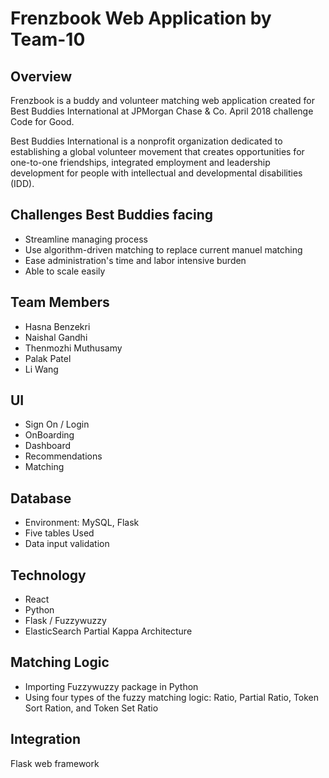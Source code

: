 
# Frenzbook Web Application by Team-10

## Overview

Frenzbook is a buddy and volunteer matching web application created for Best Buddies International at JPMorgan Chase & Co. April 2018 challenge Code for Good.

Best Buddies International is a nonprofit organization dedicated to establishing a global volunteer movement that creates opportunities for one-to-one friendships, integrated employment and leadership development for people with intellectual and developmental disabilities (IDD).

## Challenges Best Buddies facing

- Streamline managing process
- Use algorithm-driven matching to replace current manuel matching 
- Ease administration's time and labor intensive burden
- Able to scale easily

## Team Members

- Hasna Benzekri
- Naishal Gandhi
- Thenmozhi Muthusamy
- Palak Patel
- Li Wang

## UI

- Sign On / Login
- OnBoarding
- Dashboard
- Recommendations
- Matching

## Database

- Environment: MySQL, Flask
- Five tables Used
- Data input validation

## Technology
- React
- Python
- Flask / Fuzzywuzzy
- ElasticSearch Partial Kappa Architecture

## Matching Logic

- Importing Fuzzywuzzy package in Python
- Using four types of the fuzzy matching logic:
  Ratio, Partial Ratio, Token Sort Ration, and Token Set Ratio

## Integration

Flask web framework
